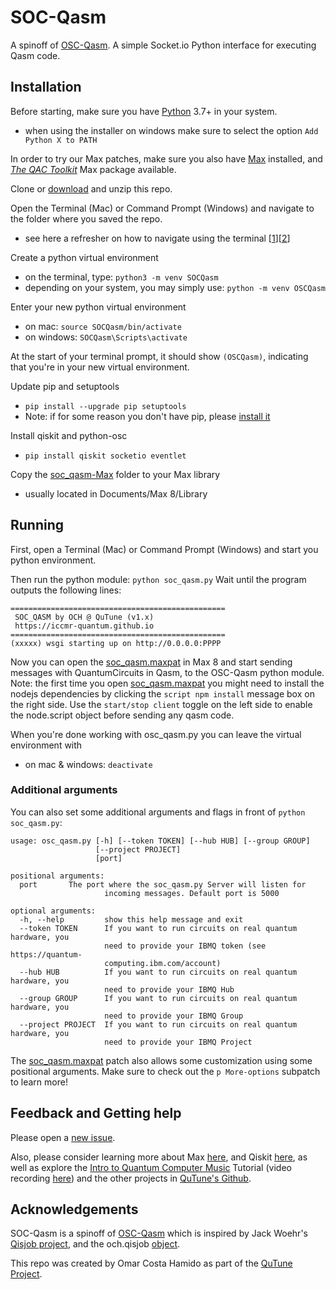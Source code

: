 # SOC-Qasm
A spinoff of [OSC-Qasm](https://github.com/iccmr-quantum/OSC-Qasm/). A simple Socket.io Python interface for executing Qasm code.

## Installation
Before starting, make sure you have [Python](https://www.python.org/) 3.7+ in your system.
- when using the installer on windows make sure to select the option `Add Python X to PATH`

In order to try our Max patches, make sure you also have [Max](http://cycling74.com) installed, and [_The QAC Toolkit_](http://quantumland.art/qac) Max package available.

Clone or [download](https://github.com/iccmr-quantum/SOC-Qasm/archive/refs/heads/main.zip) and unzip this repo.

Open the Terminal (Mac) or Command Prompt (Windows) and navigate to the folder  where you saved the repo.
- see here a refresher on how to navigate using the terminal [[1](https://computers.tutsplus.com/tutorials/navigating-the-terminal-a-gentle-introduction--mac-3855)][[2](https://www.macworld.com/article/221277/command-line-navigating-files-folders-mac-terminal.html)]

Create a python virtual environment
- on the terminal, type: `python3 -m venv SOCQasm`
- depending on your system, you may simply use: `python -m venv OSCQasm`

Enter your new python virtual environment
- on mac: `source SOCQasm/bin/activate`
- on windows: `SOCQasm\Scripts\activate`

At the start of your terminal prompt, it should show `(OSCQasm)`, indicating that you're in your new virtual environment.

Update pip and setuptools
- `pip install --upgrade pip setuptools`
- Note: if for some reason you don't have pip, please [install it](https://phoenixnap.com/kb/install-pip-windows)

Install qiskit and python-osc
- `pip install qiskit socketio eventlet`

Copy the [soc_qasm-Max](./soc_qasm-Max/) folder to your Max library
- usually located in Documents/Max 8/Library

## Running

First, open a Terminal (Mac) or Command Prompt (Windows) and start you python environment.

Then run the python module: `python soc_qasm.py`
Wait until the program outputs the following lines:
```console
================================================
 SOC_QASM by OCH @ QuTune (v1.x)
 https://iccmr-quantum.github.io               
================================================
(xxxxx) wsgi starting up on http://0.0.0.0:PPPP
```
Now you can open the [soc_qasm.maxpat](soc_qasm-Max/soc_qasm.maxpat) in Max 8 and start sending messages with QuantumCircuits in Qasm, to the OSC-Qasm python module. Note: the first time you open [soc_qasm.maxpat](soc_qasm-Max/soc_qasm.maxpat) you might need to install the nodejs dependencies by clicking the `script npm install` message box on the right side. Use the `start/stop client` toggle on the left side to enable the node.script object before sending any qasm code.

When you're done working with osc_qasm.py you can leave the virtual environment with
- on mac & windows: `deactivate`

### Additional arguments
You can also set some additional arguments and flags in front of `python soc_qasm.py`:

```console
usage: osc_qasm.py [-h] [--token TOKEN] [--hub HUB] [--group GROUP]
                   [--project PROJECT]
                   [port]

positional arguments:
  port       The port where the soc_qasm.py Server will listen for
                     incoming messages. Default port is 5000

optional arguments:
  -h, --help         show this help message and exit
  --token TOKEN      If you want to run circuits on real quantum hardware, you
                     need to provide your IBMQ token (see https://quantum-
                     computing.ibm.com/account)
  --hub HUB          If you want to run circuits on real quantum hardware, you
                     need to provide your IBMQ Hub
  --group GROUP      If you want to run circuits on real quantum hardware, you
                     need to provide your IBMQ Group
  --project PROJECT  If you want to run circuits on real quantum hardware, you
                     need to provide your IBMQ Project
```

The [soc_qasm.maxpat](soc_qasm-Max/soc_qasm.maxpat) patch also allows some customization using some positional arguments. Make sure to check out the `p More-options` subpatch to learn more!

<!-- ![soc_qasm-help](./soc_qasm-help.png) -->




## Feedback and Getting help
Please open a [new issue](https://github.com/iccmr-quantum/SOC-Qasm/issues/new).

Also, please consider learning more about Max [here](https://cycling74.com/get-started), and Qiskit [here](https://qiskit.org/learn), as well as explore the [Intro to Quantum Computer Music](https://github.com/iccmr-quantum/Intro-to-Quantum-Computer-Music) Tutorial (video recording [here](https://youtu.be/6UrNguY8zGY?t=1143)) and the other projects in [QuTune's Github](https://github.com/iccmr-quantum).

## Acknowledgements
SOC-Qasm is a spinoff of [OSC-Qasm](https://github.com/iccmr-quantum/OSC-Qasm/) which is inspired by Jack Woehr's [Qisjob project](https://zenodo.org/record/4554481), and the och.qisjob [object](https://www.quantumland.art/phd).

This repo was created by Omar Costa Hamido as part of the [QuTune Project](https://iccmr-quantum.github.io/).